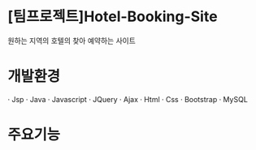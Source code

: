 # [팀프로젝트]Hotel-Booking-Site
원하는 지역의 호텔의 찾아 예약하는 사이트


# 개발환경
· Jsp
· Java
· Javascript
· JQuery
· Ajax
· Html
· Css
· Bootstrap
· MySQL


# 주요기능
